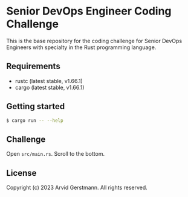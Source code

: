# Senior DevOps Engineer Coding Challenge

This is the base repository for the coding challenge for Senior DevOps Engineers 
with specialty in the Rust programming language.

## Requirements

- rustc (latest stable, v1.66.1)
- cargo (latest stable, v1.66.1)

## Getting started

```bash
$ cargo run -- --help
```

## Challenge

Open `src/main.rs`. Scroll to the bottom.

## License

Copyright (c) 2023 Arvid Gerstmann. All rights reserved.
